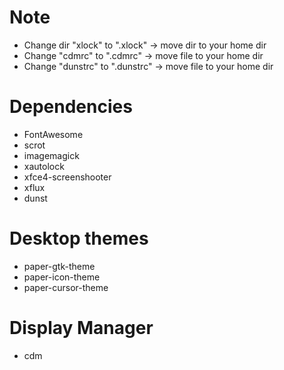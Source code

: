 # Note
- Change dir "xlock" to ".xlock" -> move dir to your home dir
- Change "cdmrc" to ".cdmrc" -> move file to your home dir
- Change "dunstrc" to ".dunstrc" -> move file to your home dir

# Dependencies
- FontAwesome
- scrot
- imagemagick
- xautolock
- xfce4-screenshooter
- xflux
- dunst

# Desktop themes
- paper-gtk-theme
- paper-icon-theme
- paper-cursor-theme

# Display Manager
- cdm
